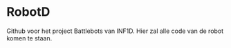 # RobotD

Github voor het project Battlebots van INF1D.
Hier zal alle code van de robot komen te staan.
